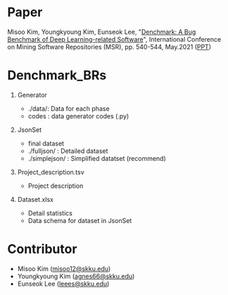# Paper

Misoo Kim, Youngkyoung Kim, Eunseok Lee, "[Denchmark: A Bug Benchmark of Deep Learning-related Software](https://www.google.com/url?q=https%3A%2F%2Fwww.computer.org%2Fcsdl%2Fproceedings-article%2Fmsr%2F2021%2F871000a540%2F1tB7k9SCa9q&sa=D&sntz=1&usg=AFQjCNFpYL84ddigS_7gWc1W48wsHh_e-A)", International Conference on Mining Software Repositories (MSR), pp. 540-544, May.2021 ([PPT](https://drive.google.com/file/d/1X-cbCTKdPxPSrDGLin1HWWKnRJ6AmfZA/view?usp=sharing))

# Denchmark_BRs

1. Generator
   - ./data/: Data for each phase
   - codes : data generator codes (.py)

2. JsonSet
   - final dataset 
   - ./fulljson/ : Detailed dataset
   - ./simplejson/ : Simplified datatset (recommend)

3. Project_description.tsv
   - Project description

4. Dataset.xlsx
   - Detail statistics
   - Data schema for dataset in JsonSet

# Contributor
   - Misoo Kim (misoo12@skku.edu)
   - Youngkyoung Kim (agnes66@skku.edu)
   - Eunseok Lee (leees@skku.edu)
